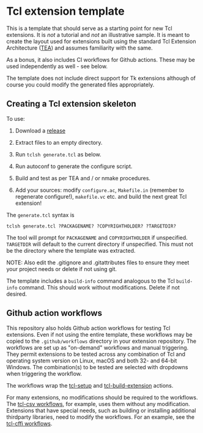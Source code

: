 # Tcl extension template

This is a template that should serve as a starting point for new Tcl extensions.
It is *not* a tutorial and *not* an illustrative sample. It is meant to create
the layout used for extensions built using the standard Tcl Extension Architecture
([TEA](https://wiki.tcl-lang.org/page/TEA)) and assumes familiarity with
the same.

As a bonus, it also includes CI workflows for Github actions. These may be
used independently as well - see below.

The template does not include direct support for Tk extensions although of course
you could modify the generated files appropriately.

## Creating a Tcl extension skeleton

To use:

1. Download a [release](https://github.com/apnadkarni/tcl-extension-template/releases)

2. Extract files to an empty directory.

3. Run `tclsh generate.tcl` as below.

4. Run autoconf to generate the configure script.

5. Build and test as per TEA and / or nmake procedures.

6. Add your sources: modify `configure.ac`, `Makefile.in` (remember to
regenerate configure!), `makefile.vc` etc. and build the next great Tcl
extension!

The `generate.tcl` syntax is
```
tclsh generate.tcl ?PACKAGENAME? ?COPYRIGHTHOLDER? ?TARGETDIR?
```

The tool will prompt for `PACKAGENAME` and `COPYRIGHTHOLDER` if unspecified.
`TARGETDIR` will default to the current directory if unspecified. This
must not be the directory where the template was extracted.

NOTE: Also edit the .gitignore and .gitattributes files to ensure they meet
your project needs or delete if not using git.

The template includes a `build-info` command analogous to the Tcl `build-info`
command. This should work without modifications. Delete if not desired.

## Github action workflows

This repository also holds Github action workflows for testing Tcl extensions.
Even if not using the entire template, these workflows may be copied to
the `.github/workflows` directory in your extension repository. The workflows
are set up as "on-demand" workflows and manual triggering. They permit extensions
to be tested across any combination of Tcl and operating system version on
Linux, macOS and both 32- and 64-bit Windows. The combination(s) to be tested
are selected with dropdowns when triggering the workflow.

The workflows wrap the [tcl-setup](https://github.com/apnadkarni/tcl-setup)
and [tcl-build-extension](https://github.com/apnadkarni/tcl-build-extension)
actions.

For many extensions, no modifications should be required to the workflows. The
[tcl-csv workflows](https://github.com/apnadkarni/tcl-csv/.github/workflows),
for example, uses them without any modification. Extensions that have special
needs, such as building or installing additional thirdparty libraries, need to
modify the workflows. For an example, see the
[tcl-cffi workflows](https://github.com/apnadkarni/tcl-cffi/.github/workflows).
